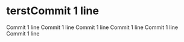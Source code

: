 # terstCommit 1 line
Commit 1 line
Commit 1 line
Commit 1 line
Commit 1 line
Commit 1 line
Commit 1 line
